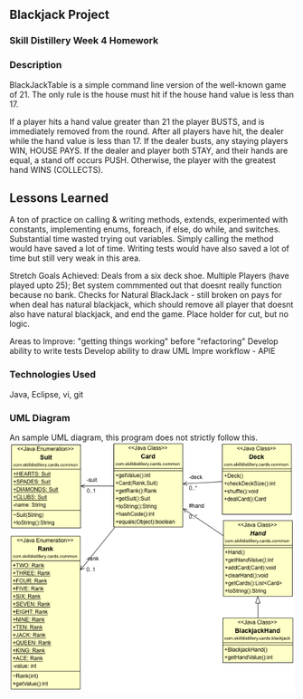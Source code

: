 ## Blackjack Project

### Skill Distillery Week 4 Homework

### Description
BlackJackTable is a simple command line version of the well-known game of 21. The only rule is the house must hit if the house hand value is less than 17.

If a player hits a hand value greater than 21 the player BUSTS, and is immediately removed from the round. After all players have hit, the dealer while the hand value is less than 17. If the dealer busts, any staying players WIN, HOUSE PAYS. If the dealer  and player both STAY, and their hands are equal, a stand off occurs PUSH. Otherwise, the player with the greatest hand WINS (COLLECTS). 


## Lessons Learned
A ton of practice on calling & writing methods, extends, experimented with constants, implementing enums, foreach, if else, do while, and switches. Substantial time wasted trying out variables. Simply calling the method would have saved a lot of time. Writing tests would have also saved a lot of time but still very weak in this area.

Stretch Goals Achieved:
Deals from a six deck shoe.
Multiple Players (have played upto 25);
Bet system commmented out that doesnt really function because no bank.
Checks for Natural BlackJack - still broken on pays for when deal has natural blackjack, which should remove all player that doesnt also have natural blackjack, and end the game. 
Place holder for cut, but no logic.

Areas to Improve: 
"getting things working" before "refactoring"
Develop ability to write tests
Develop ability to draw UML
Impre workflow - APIE

### Technologies Used
Java, Eclipse, vi, git

### UML Diagram
An sample UML diagram, this program does not strictly follow this.
![UML](Blackjack.png)